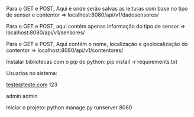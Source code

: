 Para o GET e POST, Aqui é onde serão salvas as leituras com base no tipo de sensor e contentor => localhost:8080/api/v1/dadosensores/

Para o GET e POST, aqui contém apenas informação do tipo de sensor => localhost:8080/api/v1/sensores/

Para o GET e POST, Aqui contém o nome, localização e geolocalização do contentor => localhost:8080/api/v1/contentores/

Instalar bibliotecas com o pip do python:
pip install -r requirements.txt

Usuarios no sistema:

teste@teste.com
123

admin
admin

Iniciar o projeto:
python manage.py runserver 8080